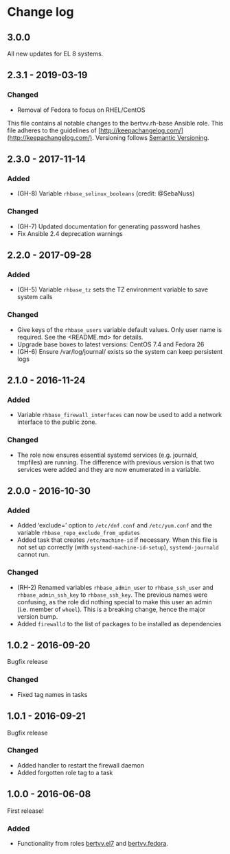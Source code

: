 # Change log
## 3.0.0

All new updates for EL 8 systems.


## 2.3.1 - 2019-03-19


### Changed

- Removal of Fedora to focus on RHEL/CentOS

This file contains al notable changes to the bertvv.rh-base Ansible role. This file adheres to the guidelines of [http://keepachangelog.com/](http://keepachangelog.com/). Versioning follows [Semantic Versioning](http://semver.org/).

## 2.3.0 - 2017-11-14

### Added

- (GH-8) Variable `rhbase_selinux_booleans` (credit: @SebaNuss)

### Changed

- (GH-7) Updated documentation for generating password hashes
- Fix Ansible 2.4 deprecation warnings

## 2.2.0 - 2017-09-28

### Added

- (GH-5) Variable `rhbase_tz` sets the TZ environment variable to save system calls

### Changed

- Give keys of the `rhbase_users` variable default values. Only user name is required. See the <README.md> for details.
- Upgrade base boxes to latest versions: CentOS 7.4 and Fedora 26
- (GH-6) Ensure /var/log/journal/ exists so the system can keep persistent logs

## 2.1.0 - 2016-11-24

### Added

- Variable `rhbase_firewall_interfaces` can now be used to add a network interface to the public zone.

### Changed

- The role now ensures essential systemd services (e.g. journald, tmpfiles) are running. The difference with previous version is that two services were added and they are now enumerated in a variable.

## 2.0.0 - 2016-10-30

### Added

- Added ‘exclude=’ option to `/etc/dnf.conf` and `/etc/yum.conf` and the variable `rhbase_repo_exclude_from_updates`
- Added task that creates `/etc/machine-id` if necessary. When this file is not set up correctly (with `systemd-machine-id-setup`), `systemd-journald` cannot run.

### Changed

- (RH-2) Renamed variables `rhbase_admin_user` to `rhbase_ssh_user` and `rhbase_admin_ssh_key` to `rhbase_ssh_key`. The previous names were confusing, as the role did nothing special to make this user an admin (i.e. member of `wheel`). This is a breaking change, hence the major version bump.
- Added `firewalld` to the list of packages to be installed as dependencies

## 1.0.2 - 2016-09-20

Bugfix release

### Changed

- Fixed tag names in tasks

## 1.0.1 - 2016-09-21

Bugfix release

### Changed

- Added handler to restart the firewall daemon
- Added forgotten role tag to a task

## 1.0.0 - 2016-06-08

First release!

### Added

- Functionality from roles [bertvv.el7](https://galaxy.ansible.com/bertvv/el7) and [bertvv.fedora](https://galaxy.ansible.com/bertvv/fedora).

